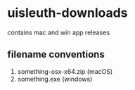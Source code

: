 # uisleuth-downloads
contains mac and win app releases

## filename conventions
1. something-osx-x64.zip (macOS)
2. something.exe (windows)
